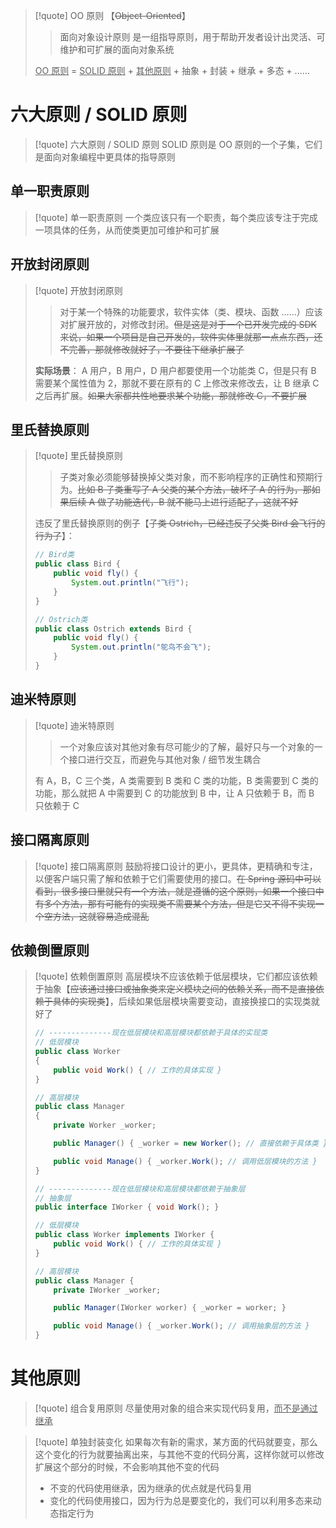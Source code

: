 
> [!quote] OO 原则 【~~Object-Oriented~~】
> 
> > 面向对象设计原则 是一组指导原则，用于帮助开发者设计出灵活、可维护和可扩展的面向对象系统
> 
> <u>OO 原则</u> = <u>SOLID 原则</u> + <u>其他原则</u> + 抽象 + 封装 + 继承 + 多态 + ……

# 六大原则 / SOLID 原则

> [!quote] 六大原则 / SOLID 原则
> SOLID 原则是 OO 原则的一个子集，它们是面向对象编程中更具体的指导原则

## 单一职责原则

> [!quote] 单一职责原则
> 一个类应该只有一个职责，每个类应该专注于完成一项具体的任务，从而使类更加可维护和可扩展

## 开放封闭原则

> [!quote] 开放封闭原则
> 
> > 对于某一个特殊的功能要求，软件实体（类、模块、函数 ……）应该对扩展开放的，对修改封闭。~~但是这是对于一个已开发完成的 SDK 来说，如果一个项目是自己开发的，软件实体里就那一点点东西，还不完善，那就修改就好了，不要往下继承扩展了~~
> 
> **实际场景**：
> A 用户，B 用户，D 用户都要使用一个功能类 C，但是只有 B 需要某个属性值为 2，那就不要在原有的 C 上修改来修改去，让 B 继承 C 之后再扩展。~~如果大家都共性地要求某个功能，那就修改 C，不要扩展~~

## 里氏替换原则

> [!quote] 里氏替换原则
> 
> > 子类对象必须能够替换掉父类对象，而不影响程序的正确性和预期行为。~~比如 B 子类重写了 A 父类的某个方法，破坏了 A 的行为，那如果后续 A 做了功能迭代，B 就不能马上进行适配了，这就不好~~
> 
> 违反了里氏替换原则的例子【~~子类 Ostrich，已经违反了父类 Bird 会飞行的行为了~~】：
> 
> ```java
> // Bird类
> public class Bird {
>     public void fly() {
>         System.out.println("飞行");
>     }
> }
> 
> // Ostrich类
> public class Ostrich extends Bird {
>     public void fly() {
>         System.out.println("鸵鸟不会飞");
>     }
> }
> ```

## 迪米特原则

> [!quote] 迪米特原则
> 
> > 一个对象应该对其他对象有尽可能少的了解，最好只与一个对象的一个接口进行交互，而避免与其他对象 / 细节发生耦合
> 
> 有 A，B，C 三个类，A 类需要到 B 类和 C 类的功能，B 类需要到 C 类的功能，那么就把 A 中需要到 C 的功能放到 B 中，让 A 只依赖于 B，而 B 只依赖于 C

## 接口隔离原则

> [!quote] 接口隔离原则
> 鼓励将接口设计的更小，更具体，更精确和专注，以便客户端只需了解和依赖于它们需要使用的接口。~~在 Spring 源码中可以看到，很多接口里就只有一个方法，就是遵循的这个原则，如果一个接口中有多个方法，那有可能有的实现类不需要某个方法，但是它又不得不实现一个空方法，这就容易造成混乱~~

## 依赖倒置原则

> [!quote] 依赖倒置原则
> 高层模块不应该依赖于低层模块，它们都应该依赖于抽象【~~应该通过接口或抽象类来定义模块之间的依赖关系，而不是直接依赖于具体的实现类~~】，后续如果低层模块需要变动，直接换接口的实现类就好了
> ```java
> // --------------现在低层模块和高层模块都依赖于具体的实现类
> // 低层模块
> public class Worker
> {
>     public void Work() { // 工作的具体实现 }
> }
> 
> // 高层模块
> public class Manager
> {
>     private Worker _worker;
> 
>     public Manager() { _worker = new Worker(); // 直接依赖于具体类 }
> 
>     public void Manage() { _worker.Work(); // 调用低层模块的方法 }
> }
> 
> // --------------现在低层模块和高层模块都依赖于抽象层
> // 抽象层
> public interface IWorker { void Work(); }
> 
> // 低层模块
> public class Worker implements IWorker {
>     public void Work() { // 工作的具体实现 }
> }
> 
> // 高层模块
> public class Manager {
>     private IWorker _worker;
> 
>     public Manager(IWorker worker) { _worker = worker; }
> 
>     public void Manage() { _worker.Work(); // 调用抽象层的方法 }
> }				  		
> ```

# 其他原则

> [!quote] 组合复用原则
> 尽量使用对象的组合来实现代码复用，<u>而不是通过继承</u>

> [!quote] 单独封装变化
> 如果每次有新的需求，某方面的代码就要变，那么这个变化的行为就要抽离出来，与其他不变的代码分离，这样你就可以修改扩展这个部分的时候，不会影响其他不变的代码
> - 不变的代码使用继承，因为继承的优点就是代码复用
> - 变化的代码使用接口，因为行为总是要变化的，我们可以利用多态来动态指定行为